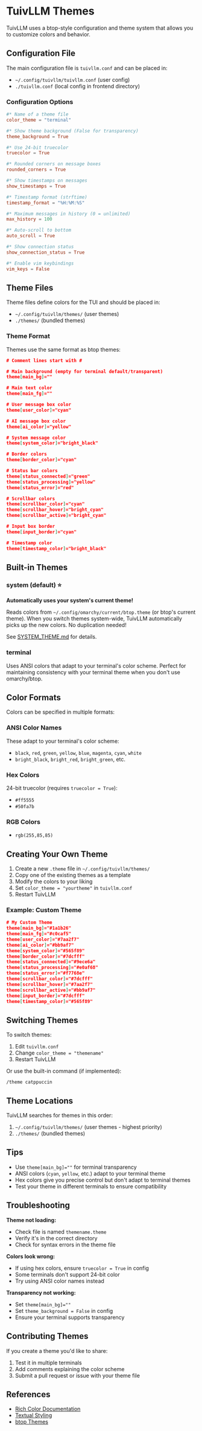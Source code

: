 # TuivLLM Themes

TuivLLM uses a btop-style configuration and theme system that allows you to customize colors and behavior.

## Configuration File

The main configuration file is `tuivllm.conf` and can be placed in:
- `~/.config/tuivllm/tuivllm.conf` (user config)
- `./tuivllm.conf` (local config in frontend directory)

### Configuration Options

```conf
#* Name of a theme file
color_theme = "terminal"

#* Show theme background (False for transparency)
theme_background = True

#* Use 24-bit truecolor
truecolor = True

#* Rounded corners on message boxes
rounded_corners = True

#* Show timestamps on messages
show_timestamps = True

#* Timestamp format (strftime)
timestamp_format = "%H:%M:%S"

#* Maximum messages in history (0 = unlimited)
max_history = 100

#* Auto-scroll to bottom
auto_scroll = True

#* Show connection status
show_connection_status = True

#* Enable vim keybindings
vim_keys = False
```

## Theme Files

Theme files define colors for the TUI and should be placed in:
- `~/.config/tuivllm/themes/` (user themes)
- `./themes/` (bundled themes)

### Theme Format

Themes use the same format as btop themes:

```theme
# Comment lines start with #

# Main background (empty for terminal default/transparent)
theme[main_bg]=""

# Main text color
theme[main_fg]=""

# User message box color
theme[user_color]="cyan"

# AI message box color
theme[ai_color]="yellow"

# System message color
theme[system_color]="bright_black"

# Border colors
theme[border_color]="cyan"

# Status bar colors
theme[status_connected]="green"
theme[status_processing]="yellow"
theme[status_error]="red"

# Scrollbar colors
theme[scrollbar_color]="cyan"
theme[scrollbar_hover]="bright_cyan"
theme[scrollbar_active]="bright_cyan"

# Input box border
theme[input_border]="cyan"

# Timestamp color
theme[timestamp_color]="bright_black"
```

## Built-in Themes

### system (default) ⭐
**Automatically uses your system's current theme!**

Reads colors from `~/.config/omarchy/current/btop.theme` (or btop's current theme). When you switch themes system-wide, TuivLLM automatically picks up the new colors. No duplication needed!

See [SYSTEM_THEME.md](SYSTEM_THEME.md) for details.

### terminal
Uses ANSI colors that adapt to your terminal's color scheme. Perfect for maintaining consistency with your terminal theme when you don't use omarchy/btop.

## Color Formats

Colors can be specified in multiple formats:

### ANSI Color Names
These adapt to your terminal's color scheme:
- `black`, `red`, `green`, `yellow`, `blue`, `magenta`, `cyan`, `white`
- `bright_black`, `bright_red`, `bright_green`, etc.

### Hex Colors
24-bit truecolor (requires `truecolor = True`):
- `#ff5555`
- `#50fa7b`

### RGB Colors
- `rgb(255,85,85)`

## Creating Your Own Theme

1. Create a new `.theme` file in `~/.config/tuivllm/themes/`
2. Copy one of the existing themes as a template
3. Modify the colors to your liking
4. Set `color_theme = "yourtheme"` in `tuivllm.conf`
5. Restart TuivLLM

### Example: Custom Theme

```theme
# My Custom Theme
theme[main_bg]="#1a1b26"
theme[main_fg]="#c0caf5"
theme[user_color]="#7aa2f7"
theme[ai_color]="#bb9af7"
theme[system_color]="#565f89"
theme[border_color]="#7dcfff"
theme[status_connected]="#9ece6a"
theme[status_processing]="#e0af68"
theme[status_error]="#f7768e"
theme[scrollbar_color]="#7dcfff"
theme[scrollbar_hover]="#7aa2f7"
theme[scrollbar_active]="#bb9af7"
theme[input_border]="#7dcfff"
theme[timestamp_color]="#565f89"
```

## Switching Themes

To switch themes:

1. Edit `tuivllm.conf`
2. Change `color_theme = "themename"`
3. Restart TuivLLM

Or use the built-in command (if implemented):
```
/theme catppuccin
```

## Theme Locations

TuivLLM searches for themes in this order:
1. `~/.config/tuivllm/themes/` (user themes - highest priority)
2. `./themes/` (bundled themes)

## Tips

- Use `theme[main_bg]=""` for terminal transparency
- ANSI colors (`cyan`, `yellow`, etc.) adapt to your terminal theme
- Hex colors give you precise control but don't adapt to terminal themes
- Test your theme in different terminals to ensure compatibility

## Troubleshooting

**Theme not loading:**
- Check file is named `themename.theme`
- Verify it's in the correct directory
- Check for syntax errors in the theme file

**Colors look wrong:**
- If using hex colors, ensure `truecolor = True` in config
- Some terminals don't support 24-bit color
- Try using ANSI color names instead

**Transparency not working:**
- Set `theme[main_bg]=""`
- Set `theme_background = False` in config
- Ensure your terminal supports transparency

## Contributing Themes

If you create a theme you'd like to share:
1. Test it in multiple terminals
2. Add comments explaining the color scheme
3. Submit a pull request or issue with your theme file

## References

- [Rich Color Documentation](https://rich.readthedocs.io/en/stable/appendix/colors.html)
- [Textual Styling](https://textual.textualize.io/guide/styles/)
- [btop Themes](https://github.com/aristocratos/btop#themes)
